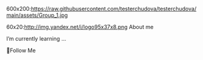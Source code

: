 600x200:https://raw.githubusercontent.com/testerchudova/testerchudova/main/assets/Group_1.jpg

60x20:http://img.yandex.net/i/logo95x37x8.png
About me

I’m currently learning ...

💬Follow Me
